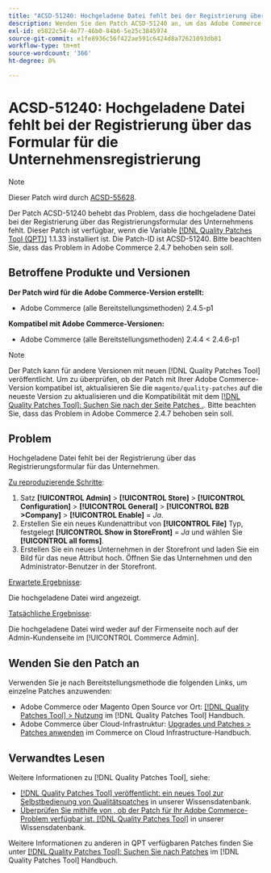 ```yaml
---
title: "ACSD-51240: Hochgeladene Datei fehlt bei der Registrierung über das Formular für die Unternehmensregistrierung"
description: Wenden Sie den Patch ACSD-51240 an, um das Adobe Commerce-Problem zu beheben, bei dem die hochgeladene Datei bei der Registrierung über das Registrierungsformular für das Unternehmen fehlt.
exl-id: e5822c54-4e77-46b0-84b6-5e25c3845974
source-git-commit: e1fe8936c56f422ae591c6424d8a72621093db81
workflow-type: tm+mt
source-wordcount: '366'
ht-degree: 0%

---
```


# ACSD-51240: Hochgeladene Datei fehlt bei der Registrierung über das Formular für die Unternehmensregistrierung

>[!NOTE]
>
>Dieser Patch wird durch [ACSD-55628](/help/support-tools/patches-available-in-qpt-tool/v1-1-42/acsd-55628-upload-file-company-registration-form-replace-file-customer-attribute-storefront.md).

Der Patch ACSD-51240 behebt das Problem, dass die hochgeladene Datei bei der Registrierung über das Registrierungsformular des Unternehmens fehlt. Dieser Patch ist verfügbar, wenn die Variable [[!DNL Quality Patches Tool (QPT)]](/help/announcements/adobe-commerce-announcements/magento-quality-patches-released-new-tool-to-self-serve-quality-patches.md) 1.1.33 installiert ist. Die Patch-ID ist ACSD-51240. Bitte beachten Sie, dass das Problem in Adobe Commerce 2.4.7 behoben sein soll.

## Betroffene Produkte und Versionen

**Der Patch wird für die Adobe Commerce-Version erstellt:**

* Adobe Commerce (alle Bereitstellungsmethoden) 2.4.5-p1

**Kompatibel mit Adobe Commerce-Versionen:**

* Adobe Commerce (alle Bereitstellungsmethoden) 2.4.4 &lt; 2.4.6-p1

>[!NOTE]
>
>Der Patch kann für andere Versionen mit neuen [!DNL Quality Patches Tool] veröffentlicht. Um zu überprüfen, ob der Patch mit Ihrer Adobe Commerce-Version kompatibel ist, aktualisieren Sie die `magento/quality-patches` auf die neueste Version zu aktualisieren und die Kompatibilität mit dem [[!DNL Quality Patches Tool]: Suchen Sie nach der Seite Patches .](<https://experienceleague.adobe.com/tools/commerce-quality-patches/index.html>). Bitte beachten Sie, dass das Problem in Adobe Commerce 2.4.7 behoben sein soll.

## Problem

Hochgeladene Datei fehlt bei der Registrierung über das Registrierungsformular für das Unternehmen.

<u>Zu reproduzierende Schritte</u>:

1. Satz **[!UICONTROL Admin]** > **[!UICONTROL Store]** > **[!UICONTROL Configuration]** > **[!UICONTROL General]** > **[!UICONTROL B2B >Company]** > **[!UICONTROL Enable]** = *Ja*.
1. Erstellen Sie ein neues Kundenattribut von **[!UICONTROL File]** Typ, festgelegt **[!UICONTROL Show in StoreFront]** = *Ja* und wählen Sie **[!UICONTROL all forms]**.
1. Erstellen Sie ein neues Unternehmen in der Storefront und laden Sie ein Bild für das neue Attribut hoch.
Öffnen Sie das Unternehmen und den Administrator-Benutzer in der Storefront.

<u>Erwartete Ergebnisse</u>:

Die hochgeladene Datei wird angezeigt.

<u>Tatsächliche Ergebnisse</u>:

Die hochgeladene Datei wird weder auf der Firmenseite noch auf der Admin-Kundenseite im [!UICONTROL Commerce Admin].

## Wenden Sie den Patch an

Verwenden Sie je nach Bereitstellungsmethode die folgenden Links, um einzelne Patches anzuwenden:

* Adobe Commerce oder Magento Open Source vor Ort: [[!DNL Quality Patches Tool] > Nutzung](https://experienceleague.adobe.com/docs/commerce-operations/tools/quality-patches-tool/usage.html) im [!DNL Quality Patches Tool] Handbuch.
* Adobe Commerce über Cloud-Infrastruktur: [Upgrades und Patches > Patches anwenden](https://experienceleague.adobe.com/docs/commerce-cloud-service/user-guide/develop/upgrade/apply-patches.html) im Commerce on Cloud Infrastructure-Handbuch.

## Verwandtes Lesen

Weitere Informationen zu [!DNL Quality Patches Tool], siehe:

* [[!DNL Quality Patches Tool] veröffentlicht: ein neues Tool zur Selbstbedienung von Qualitätspatches](/help/announcements/adobe-commerce-announcements/magento-quality-patches-released-new-tool-to-self-serve-quality-patches.md) in unserer Wissensdatenbank.
* [Überprüfen Sie mithilfe von , ob der Patch für Ihr Adobe Commerce-Problem verfügbar ist. [!DNL Quality Patches Tool]](/help/support-tools/patches-available-in-qpt-tool/check-patch-for-magento-issue-with-magento-quality-patches.md) in unserer Wissensdatenbank.

Weitere Informationen zu anderen in QPT verfügbaren Patches finden Sie unter [[!DNL Quality Patches Tool]: Suchen Sie nach Patches](https://experienceleague.adobe.com/tools/commerce-quality-patches/index.html) im [!DNL Quality Patches Tool] Handbuch.
